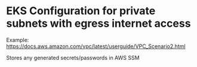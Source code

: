 # EKS Configuration for private subnets with egress internet access

Example: https://docs.aws.amazon.com/vpc/latest/userguide/VPC_Scenario2.html

Stores any generated secrets/passwords in AWS SSM
